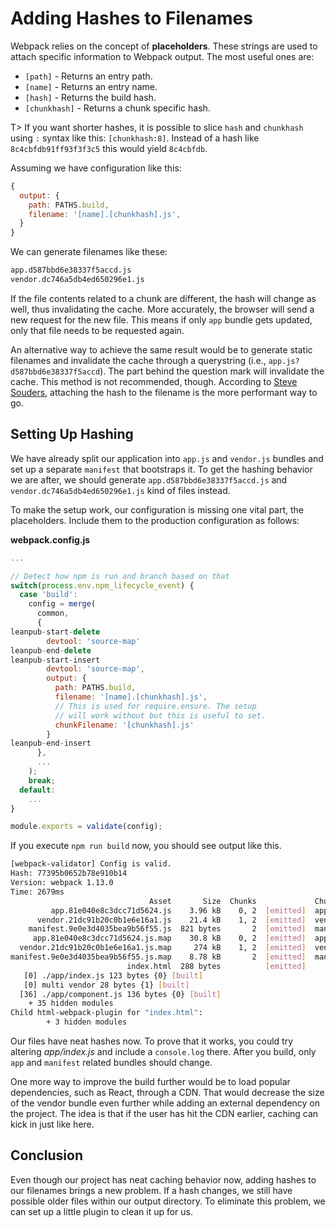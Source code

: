 # Adding Hashes to Filenames

Webpack relies on the concept of **placeholders**. These strings are used to attach specific information to Webpack output. The most useful ones are:

* `[path]` - Returns an entry path.
* `[name]` - Returns an entry name.
* `[hash]` - Returns the build hash.
* `[chunkhash]` - Returns a chunk specific hash.

T> If you want shorter hashes, it is possible to slice `hash` and `chunkhash` using `:` syntax like this: `[chunkhash:8]`. Instead of a hash like `8c4cbfdb91ff93f3f3c5` this would yield `8c4cbfdb`.

Assuming we have configuration like this:

```javascript
{
  output: {
    path: PATHS.build,
    filename: '[name].[chunkhash].js',
  }
}
```

We can generate filenames like these:

```bash
app.d587bbd6e38337f5accd.js
vendor.dc746a5db4ed650296e1.js
```

If the file contents related to a chunk are different, the hash will change as well, thus invalidating the cache. More accurately, the browser will send a new request for the new file. This means if only `app` bundle gets updated, only that file needs to be requested again.

An alternative way to achieve the same result would be to generate static filenames and invalidate the cache through a querystring (i.e., `app.js?d587bbd6e38337f5accd`). The part behind the question mark will invalidate the cache. This method is not recommended, though. According to [Steve Souders](http://www.stevesouders.com/blog/2008/08/23/revving-filenames-dont-use-querystring/), attaching the hash to the filename is the more performant way to go.

## Setting Up Hashing

We have already split our application into `app.js` and `vendor.js` bundles and set up a separate `manifest` that bootstraps it. To get the hashing behavior we are after, we should generate `app.d587bbd6e38337f5accd.js` and `vendor.dc746a5db4ed650296e1.js` kind of files instead.

To make the setup work, our configuration is missing one vital part, the placeholders. Include them to the production configuration as follows:

**webpack.config.js**

```javascript
...

// Detect how npm is run and branch based on that
switch(process.env.npm_lifecycle_event) {
  case 'build':
    config = merge(
      common,
      {
leanpub-start-delete
        devtool: 'source-map'
leanpub-end-delete
leanpub-start-insert
        devtool: 'source-map',
        output: {
          path: PATHS.build,
          filename: '[name].[chunkhash].js',
          // This is used for require.ensure. The setup
          // will work without but this is useful to set.
          chunkFilename: '[chunkhash].js'
        }
leanpub-end-insert
      },
      ...
    );
    break;
  default:
    ...
}

module.exports = validate(config);
```

If you execute `npm run build` now, you should see output like this.

```bash
[webpack-validator] Config is valid.
Hash: 77395b0652b78e910b14
Version: webpack 1.13.0
Time: 2679ms
                               Asset       Size  Chunks             Chunk Names
         app.81e040e8c3dcc71d5624.js    3.96 kB    0, 2  [emitted]  app
      vendor.21dc91b20c0b1e6e16a1.js    21.4 kB    1, 2  [emitted]  vendor
    manifest.9e0e3d4035bea9b56f55.js  821 bytes       2  [emitted]  manifest
     app.81e040e8c3dcc71d5624.js.map    30.8 kB    0, 2  [emitted]  app
  vendor.21dc91b20c0b1e6e16a1.js.map     274 kB    1, 2  [emitted]  vendor
manifest.9e0e3d4035bea9b56f55.js.map    8.78 kB       2  [emitted]  manifest
                          index.html  288 bytes          [emitted]
   [0] ./app/index.js 123 bytes {0} [built]
   [0] multi vendor 28 bytes {1} [built]
  [36] ./app/component.js 136 bytes {0} [built]
    + 35 hidden modules
Child html-webpack-plugin for "index.html":
        + 3 hidden modules
```

Our files have neat hashes now. To prove that it works, you could try altering *app/index.js* and include a `console.log` there. After you build, only `app` and `manifest` related bundles should change.

One more way to improve the build further would be to load popular dependencies, such as React, through a CDN. That would decrease the size of the vendor bundle even further while adding an external dependency on the project. The idea is that if the user has hit the CDN earlier, caching can kick in just like here.

## Conclusion

Even though our project has neat caching behavior now, adding hashes to our filenames brings a new problem. If a hash changes, we still have possible older files within our output directory. To eliminate this problem, we can set up a little plugin to clean it up for us.
